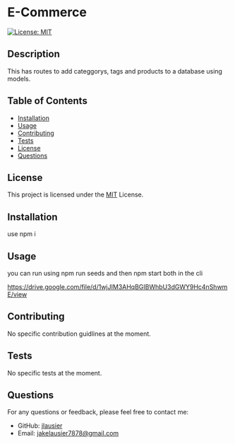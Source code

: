 # E-Commerce
  [![License: MIT](https://img.shields.io/badge/License-MIT-yellow.svg)](https://opensource.org/licenses/MIT)

  ## Description
  This has routes to add categgorys, tags and products to a database using models.
  
  ## Table of Contents
  - [Installation](#installation)
  - [Usage](#usage)
  - [Contributing](#contributing)
  - [Tests](#tests)
  - [License](#license)
  - [Questions](#questions)
  ## License

This project is licensed under the [MIT](https://opensource.org/licenses/MIT) License.
  
  ## Installation
  use npm i
  
  ## Usage
  you can run using npm run seeds and then npm start both in the cli

  https://drive.google.com/file/d/1wjJIM3AHqBGIBWhbU3dGWY9Hc4nShwmE/view
  

  
  
  ## Contributing
  No specific contribution guidlines at the moment.
  
  ## Tests
  No specific tests at the moment.
  
  ## Questions
  For any questions or feedback, please feel free to contact me:
  - GitHub: [jlausier](https://github.com/jlausier)
  - Email: jakelausier7878@gmail.com
  